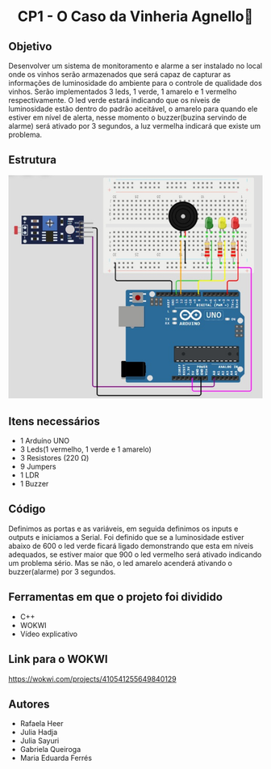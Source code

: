 <h1 align="center">CP1 - O Caso da Vinheria Agnello🍷</h1>


## Objetivo
Desenvolver um sistema de monitoramento e alarme a ser instalado no local onde os vinhos serão armazenados que será capaz de capturar as informações de luminosidade do ambiente para o controle de qualidade dos vinhos.
 Serão implementados 3 leds, 1 verde, 1 amarelo e 1 vermelho respectivamente. O led verde estará indicando que os níveis de luminosidade estão dentro do padrão aceitável, o amarelo para quando ele estiver em nível de alerta, nesse momento o buzzer(buzina servindo de alarme) será ativado por 3 segundos, a luz vermelha indicará que existe um problema.


## Estrutura
<img src="CP1 - O Caso da Vinheria Agnello - Foto da estrutura no arduino.jpeg" alt="Foto da Estrutura do Arduíno">


## Itens necessários 
 - 1 Arduíno UNO
 - 3 Leds(1 vermelho, 1 verde e 1 amarelo)
 - 3 Resistores (220 Ω)
 - 9 Jumpers 
 - 1 LDR
 - 1 Buzzer


## Código
Definimos as portas e as variáveis, em seguida definimos os inputs e outputs e iniciamos a Serial. Foi definido que se a luminosidade estiver abaixo de 600 o led verde ficará ligado demonstrando que esta em níveis adequados, se estiver maior que 900 o led vermelho será ativado indicando um problema sério. Mas se não, o led amarelo acenderá ativando o buzzer(alarme) por 3 segundos.

## Ferramentas em que o projeto foi dividido
 - C++
 - WOKWI
 - Vídeo explicativo

## Link para o WOKWI
https://wokwi.com/projects/410541255649840129

## Autores
 - Rafaela Heer
 - Julia Hadja
 - Julia Sayuri
 - Gabriela Queiroga
 - Maria Eduarda Ferrés
